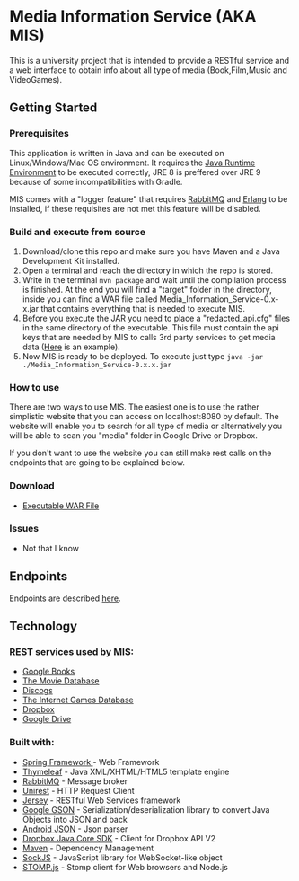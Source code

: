 # Media Information Service (AKA MIS)

This is a university project that is intended to provide a RESTful service and a web interface to obtain info about all type of media (Book,Film,Music and VideoGames).

## Getting Started


### Prerequisites

This application is written in Java and can be executed on Linux/Windows/Mac OS environment.
It requires the [Java Runtime Environment](https://www.java.com/it/download/) to be executed correctly, JRE 8 is preffered over JRE 9 because of some incompatibilities with Gradle.

MIS comes with a "logger feature" that requires [RabbitMQ](https://www.rabbitmq.com/download.html) and [Erlang](http://www.erlang.org/downloads) to be installed, if these requisites are not met this feature will be disabled.


### Build and execute from source

1. Download/clone this repo and make sure you have Maven and a Java Development Kit installed.
2. Open a terminal and reach the directory in which the repo is stored.
3. Write in the terminal ```mvn package``` and wait until the compilation process is finished. At the end you will find a "target" folder in the directory, inside you can find a WAR file called Media_Information_Service-0.x-x.jar that contains everything that is needed to execute MIS.
4. Before you execute the JAR you need to place a "redacted_api.cfg" files in the same directory of the executable. This file must contain the api keys that are needed by MIS to calls 3rd party services to get media data ([Here](https://pastebin.com/imDMx0py) is an example).
5. Now MIS is ready to be deployed. To execute just type ```java -jar ./Media_Information_Service-0.x.x.jar```

### How to use
There are two ways to use MIS. The easiest one is to use the rather simplistic website that you can access on localhost:8080 by default. The website will enable you to search for all type of media or alternatively you will be able to scan you "media" folder in Google Drive or Dropbox.

If you don't want to use the website you can still make rest calls on the endpoints that are going to be explained below.

### Download
- [Executable WAR File](https://github.com/LithiumSR/media_information_service/releases)
	
### Issues
- Not that I know


## Endpoints
Endpoints are described [here](https://github.com/LithiumSR/media_information_service/blob/master/Endpoints.md).


## Technology

### REST services used by MIS:
- [Google Books](https://developers.google.com/books/)
- [The Movie Database](https://www.themoviedb.org/)
- [Discogs](https://www.discogs.com/developers/)
- [The Internet Games Database](https://api.igdb.com/)
- [Dropbox](https://www.dropbox.com/developers)
- [Google Drive](https://developers.google.com/drive/)

### Built with:
* [Spring Framework ](https://projects.spring.io/spring-framework/) - Web Framework 
* [Thymeleaf](http://www.thymeleaf.org/) - Java XML/XHTML/HTML5 template engine
* [RabbitMQ](https://www.rabbitmq.com/download.html) - Message broker
* [Unirest](http://unirest.io/) - HTTP Request Client
* [Jersey](https://jersey.github.io/) - RESTful Web Services framework
* [Google GSON](https://github.com/google/gson) - Serialization/deserialization library to convert Java Objects into JSON and back
* [Android JSON](https://developer.android.com/reference/org/json/package-summary.html) - Json parser
* [Dropbox Java Core SDK](https://github.com/dropbox/dropbox-sdk-java) - Client for Dropbox API V2
* [Maven](https://maven.apache.org/) - Dependency Management
* [SockJS](https://github.com/sockjs/sockjs-client) - JavaScript library for WebSocket-like object
* [STOMP.js](https://github.com/jmesnil/stomp-websocket) - Stomp client for Web browsers and Node.js

